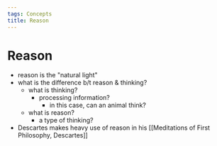 ```yaml
---
tags: Concepts
title: Reason
---
```


# Reason
- reason is the "natural light"
- what is the difference b/t reason & thinking?
	- what is thinking?
		- processing information?
			- in this case, can an animal think?
	- what is reason?
		- a type of thinking?
- Descartes makes heavy use of reason in his [[Meditations of First Philosophy, Descartes]]